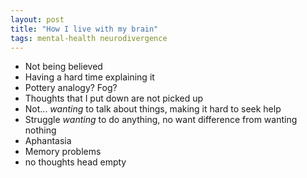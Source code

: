 ```yaml
---
layout: post
title: "How I live with my brain"
tags: mental-health neurodivergence
---
```



- Not being believed
- Having a hard time explaining it
- Pottery analogy? Fog?
- Thoughts that I put down are not picked up
- Not... *wanting* to talk about things, making it hard to seek help
- Struggle *wanting* to do anything, no want difference from wanting nothing
- Aphantasia
- Memory problems
- no thoughts head empty